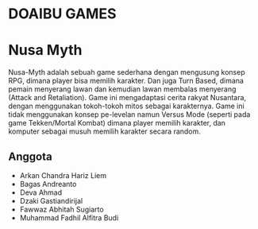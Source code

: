 # DOAIBU GAMES
# Nusa Myth
Nusa-Myth adalah sebuah game sederhana dengan mengusung konsep RPG, dimana player bisa memilih karakter. Dan juga Turn Based, dimana pemain menyerang lawan dan kemudian lawan membalas menyerang (Attack and Retaliation). Game ini mengadaptasi cerita rakyat Nusantara, dengan menggunakan tokoh-tokoh mitos sebagai karakternya. Game ini tidak menggunakan konsep pe-levelan namun Versus Mode (seperti pada game Tekken/Mortal Kombat) dimana player memilih karakter, dan komputer sebagai musuh memilih karakter secara random. 

## Anggota 

- Arkan Chandra Hariz Liem
- Bagas Andreanto
- Deva Ahmad
- Dzaki Gastiandirijal
- Fawwaz Abhitah Sugiarto
- Muhammad Fadhil Alfitra Budi

